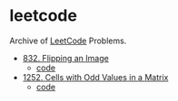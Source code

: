 # leetcode
Archive of [LeetCode](https://leetcode.com/wongkayankaren/) Problems. 

* [832. Flipping an Image](https://leetcode.com/problems/flipping-an-image/)
  * [code](./832.py)
* [1252. Cells with Odd Values in a Matrix](https://leetcode.com/problems/cells-with-odd-values-in-a-matrix/)
  * [code](./1252.py)
